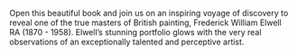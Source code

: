 Open this beautiful book and join us on an inspiring voyage of discovery to reveal one of the true masters of British painting, Frederick William Elwell RA (1870 - 1958). Elwell’s stunning portfolio glows with the very real observations of an exceptionally talented and perceptive artist.